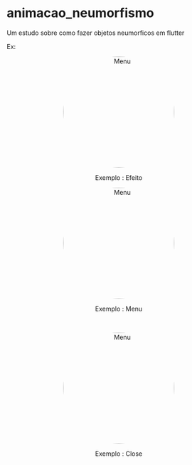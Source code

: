 # animacao_neumorfismo

Um estudo sobre como fazer objetos neumorficos em flutter

Ex: 

<p align="center">
    <img class="rounded-image" src="https://github.com/NathanaelDelfino/animacao_neumorfismo/assets/7662248/e3437abb-6ad2-4957-a75e-87669eb978b9" alt="Menu" height="auto"       width="250" style="border-radius:50%">
</p>
<p align="center">Exemplo : Efeito</p>


<p align="center">
  <img class="rounded-image" src="https://github.com/NathanaelDelfino/animacao_neumorfismo/assets/7662248/d5cfc642-7dd0-4df4-b168-d5f135908839" alt="Menu" height="auto" width="250" style="border-radius:50%">
</p> 
<p align="center">Exemplo : Menu</p>

<br>

<p align="center">
    <img class="rounded-image" src="https://github.com/NathanaelDelfino/animacao_neumorfismo/assets/7662248/3b288e52-4c7b-40e5-93c8-eba38d2914a8" alt="Menu" height="auto"       width="250" style="border-radius:50%">
</p>
<p align="center">Exemplo : Close</p>



  
